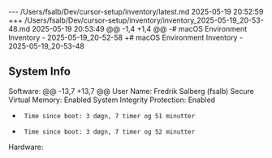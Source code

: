 --- /Users/fsalb/Dev/cursor-setup/inventory/latest.md	2025-05-19 20:52:59
+++ /Users/fsalb/Dev/cursor-setup/inventory/inventory_2025-05-19_20-53-48.md	2025-05-19 20:53:49
@@ -1,4 +1,4 @@
-# macOS Environment Inventory - 2025-05-19_20-52-58
+# macOS Environment Inventory - 2025-05-19_20-53-48
 
 ## System Info
 Software:
@@ -13,7 +13,7 @@
       User Name: Fredrik Salberg (fsalb)
       Secure Virtual Memory: Enabled
       System Integrity Protection: Enabled
-      Time since boot: 3 døgn, 7 timer og 51 minutter
+      Time since boot: 3 døgn, 7 timer og 52 minutter
 
 Hardware:
 
